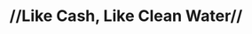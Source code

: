 ---
pid: ch572
title: "//Like Cash, Like Clean Water//"
location_transcription: Penn's Landing; near the Dilworth Park Fountains or any Heavily
  Pedestrian Tracked Location w/ Water
coordinates: "[-75.140191923118, 39.947318825262]"
zipcode: '19144'
gen_neighborhood: Northwest Philadelphia
neighborhood: Germantown
outside_phl: 
age: '30'
age_range: 30-39
instagram: 
image_file_name: ch_572.jpg
proposal_transcription: |-
  A sculpture that explores the intersection of financial privilege & access to clean water for drinking, play & other necessities; water flows can be visually demonstrated via metallic representations of currency; consideration of incorporating audio into the piece could be given as well. (e.g., RE: news reports; personal interviews, etc. Re: Flint, MI, lead in the water fountains @ Philadelphia schools + global accessibility challenges RE: clean water; incorporate diverse persons into the finished piece (e.g., RE:) youth, elders, race, ethnicity, gender, religion, etc.)


  [From the back of the sheet]

  Inspired by the work of my friends Cherlene Melhorn - Capusecco, Vivien Rowe, Andrew Christman + Casandra           as well as the youth of the BuildaBridge Artology Program, A Spoken word Artist performance by //Just Greg// Corbin of Spoken soul 215 + my friends Najl + Yazeed in Flint, MI
topic: Class Structure,Environment,Inclusivity
topic_summary: 0, 0, 0
type: Sculpture Statue
keywords_other: 
credit: Alysia Williams
image_labels: 
twitter: 
facebook: 
permalink: "/monuments/ch572/"
layout: item-page
---